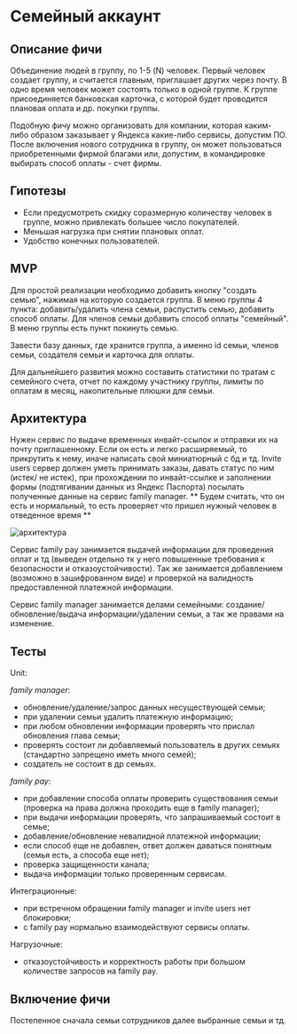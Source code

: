 # Семейный аккаунт

## Описание фичи 
Объединение людей в группу, по 1-5 (N) человек. Первый человек создает группу, и считается главным, приглашает других через почту. 
В одно время человек может состоять только в одной группе. 
К группе присоединяется банковская карточка, с которой будет проводится плановая оплата и др. покупки группы.

Подобную фичу можно организовать для компании, которая каким-либо образом заказывает у Яндекса какие-либо сервисы, допустим ПО. 
После включения нового сотрудника в группу, он может пользоваться приобретенными фирмой благами 
или, допустим, в командировке выбирать способ оплаты - счет фирмы.

## Гипотезы

 - Если предусмотреть скидку соразмерную количеству человек в группе, можно привлекать большее число покупателей.
 - Меньшая нагрузка при снятии плановых оплат.
 - Удобство конечных пользователей.

## MVP

Для простой реализации необходимо добавить кнопку "создать семью", нажимая на которую создается группа. В меню группы 4 пункта: добавить/удалить члена семьи, распустить семью, добавить способ оплаты. 
Для членов семьи добавить способ оплаты "семейный". В меню группы есть пункт покинуть семью.

Завести базу данных, где хранится группа, а именно  id  семьи, членов семьи, создателя семьи и карточка для оплаты.

Для дальнейшего развития можно составить статистики по тратам с семейного счета, отчет по каждому участнику группы, лимиты по оплатам в месяц, накопительные плюшки для семьи.

## Архитектура

Нужен сервис по выдаче временных инвайт-ссылок и отправки их на почту приглашенному. 
Если он есть и легко расширяемый, то прикрутить к нему, иначе написать свой миниатюрный с бд и тд.
Invite users сервер должен уметь принимать заказы, давать статус по ним (истек/ не истек), при прохождении по инвайт-ссылке и заполнении формы (подтягивании данных из Яндекс Паспорта) посылать полученные данные на сервис family manager.
** Будем считать, что он есть и нормальный, то есть проверяет что пришел нужный человек в отведенное время **

![архитектура](./images/77.png "архитектура фичи")

Сервис family pay занимается выдачей информации для проведения оплат и тд (выведен отдельно тк у него повышенные требования к безопасности и отказоустойчивости). 
Так же занимается добавлением (возможно в зашифрованном виде) и проверкой на валидность предоставленной платежной информации.

Сервис family manager занимается делами семейными: создание/обновление/выдача информации/удалении семьи, а так же правами на изменение.

## Тесты
Unit:

*family manager*:
 - обновление/удаление/запрос данных несуществующей семьи;
 - при удалении семьи удалить платежную информацию;
 - при любом обновлении информации проверять что прислал обновления глава семьи;
 - проверять состоит ли добавляемый пользователь в других семьях (стандартно запрещено иметь много семей);
 - создатель не состоит в др семьях.


*family pay*:
 - при добавлении способа оплаты проверить существования семьи (проверка на права должна проходить еще в family manager);
 - при выдачи информации проверять, что запрашиваемый состоит в семье;
 - добавление/обновление невалидной платежной информации;
 - если способ еще не добавлен, ответ должен даваться понятным (семья есть, а способа еще нет);
 - проверка защищенности канала;
 - выдача информации только проверенным сервисам.

Интеграционные:
 - при встречном обращении family manager и invite users нет блокировки;
 - с family pay нормально взаимодействуют сервисы оплаты.

Нагрузочные:
 - отказоустойчивость и корректность работы при большом количестве запросов на family pay.


## Включение фичи

Постепенное сначала семьи сотрудников далее выбранные семьи и тд.